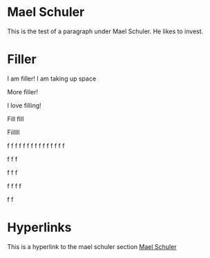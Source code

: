 # Mael Schuler

This is the test of a paragraph under Mael Schuler. He likes to invest.

# Filler

I am filler! I am taking up space

More filler!

I love filling!

Fill
fIll




Filllll

f
f
f
f
f
f
f
f
f
f
f
f
f
f
f

f
f
f

f
f
f

f
f
f
f

f
f





# Hyperlinks

This is a hyperlink to the mael schuler section [Mael Schuler](#mael-schuler)
